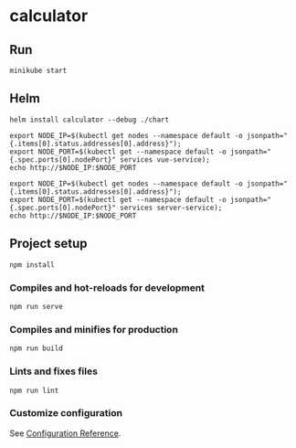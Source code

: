 # calculator

## Run 
```
minikube start
```

## Helm 
```
helm install calculator --debug ./chart 

export NODE_IP=$(kubectl get nodes --namespace default -o jsonpath="{.items[0].status.addresses[0].address}");
export NODE_PORT=$(kubectl get --namespace default -o jsonpath="{.spec.ports[0].nodePort}" services vue-service);
echo http://$NODE_IP:$NODE_PORT

export NODE_IP=$(kubectl get nodes --namespace default -o jsonpath="{.items[0].status.addresses[0].address}");
export NODE_PORT=$(kubectl get --namespace default -o jsonpath="{.spec.ports[0].nodePort}" services server-service);
echo http://$NODE_IP:$NODE_PORT
```

## Project setup
```
npm install
```

### Compiles and hot-reloads for development
```
npm run serve
```

### Compiles and minifies for production
```
npm run build
```

### Lints and fixes files
```
npm run lint
```

### Customize configuration
See [Configuration Reference](https://cli.vuejs.org/config/).
